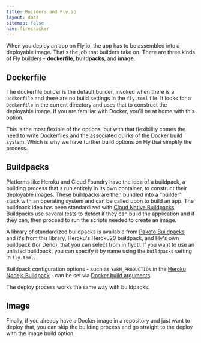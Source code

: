 ```yaml
---
title: Builders and Fly.io
layout: docs
sitemap: false
nav: firecracker
---
```


When you deploy an app on Fly.io, the app has to be assembled into a deployable image. That's the job that builders take on. There are three kinds of Fly builders - **dockerfile**, **buildpacks**, and **image**.

## Dockerfile

The dockerfile builder is the default builder, invoked when there is a `Dockerfile` and there are no build settings in the `fly.toml` file. It looks for a `Dockerfile` in the current directory and uses that to construct the deployable image. If you are familiar with Docker, you'll be at home with this option.

This is the most flexible of the options, but with that flexibility comes the need to write Dockerfiles and the associated quirks of the Docker build system. Which is why we have further build options on Fly that simplify the process.

## Buildpacks

Platforms like Heroku and Cloud Foundry have the idea of a buildpack, a building process that's run entirely in its own container, to construct their deployable images. These buildpacks are then bundled into a "builder" stack with an operating system and can be called upon to build an app. The buildpack idea has been standardized with [Cloud Native Buildpacks](https://buildpacks.io/+external). Buildpacks use several tests to detect if they can build the application and if they can, then proceed to run the scripts needed to create an image.

A library of standardized buildpacks is available from [Paketo Buildpacks](https://paketo.io/+external) and it's from this library, Heroku's Heroku20 buildpack, and Fly's own buildpack (for Deno), that you can select from in flyctl. If you want to use an unlisted buildpack, you can specify it by name using the `buildpacks` setting in `fly.toml`.

Buildpack configuration options - such as `YARN_PRODUCTION` in the [Heroku Nodejs Buildpack](https://devcenter.heroku.com/articles/nodejs-support#using-npm-install) - can be set via [Docker build arguments](https://fly.io/docs/reference/configuration/#specify-docker-build-arguments).

The deploy process works the same way with buildpacks.

## Image

Finally, if you already have a Docker image in a repository and just want to deploy that, you can skip the building process and go straight to the deploy with the image build option.
